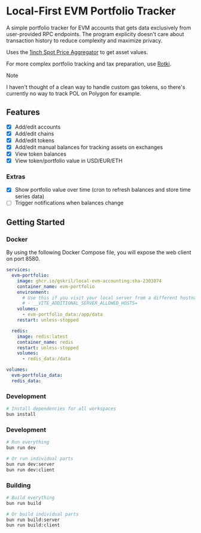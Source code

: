 # Local-First EVM Portfolio Tracker

A simple portfolio tracker for EVM accounts that gets data exclusively from user-provided RPC endpoints. The program explicity doesn't care about transaction history to reduce complexity and maximize privacy.

Uses the [1inch Spot Price Aggregator](https://portal.1inch.dev/documentation/contracts/spot-price-aggregator/introduction) to get asset values.

For more complex portfolio tracking and tax preparation, use [Rotki](https://rotki.com/).

> [!NOTE]  
> I haven't thought of a clean way to handle custom gas tokens, so there's currently no way to track POL on Polygon for example.

## Features

- [x] Add/edit accounts
- [x] Add/edit chains
- [x] Add/edit tokens
- [x] Add/edit manual balances for tracking assets on exchanges
- [x] View token balances
- [x] View token/portfolio value in USD/EUR/ETH

### Extras

- [x] Show portfolio value over time (cron to refresh balances and store time series data)
- [ ] Trigger notifications when balances change

## Getting Started

### Docker

By using the following Docker Compose file, you will expose the web client on port 8580.

```yml
services:
  evm-portfolio:
    image: ghcr.io/gskril/local-evm-accounting:sha-2303074
    container_name: evm-portfolio
    environment:
      # Use this if you visit your local server from a different hostname
      # - __VITE_ADDITIONAL_SERVER_ALLOWED_HOSTS=
    volumes:
      - evm-portfolio_data:/app/data
    restart: unless-stopped

  redis:
    image: redis:latest
    container_name: redis
    restart: unless-stopped
    volumes:
      - redis_data:/data

volumes:
  evm-portfolio_data:
  redis_data:
```

### Development

```bash
# Install dependencies for all workspaces
bun install
```

### Development

```bash
# Run everything
bun run dev

# Or run individual parts
bun run dev:server
bun run dev:client
```

### Building

```bash
# Build everything
bun run build

# Or build individual parts
bun run build:server
bun run build:client
```
